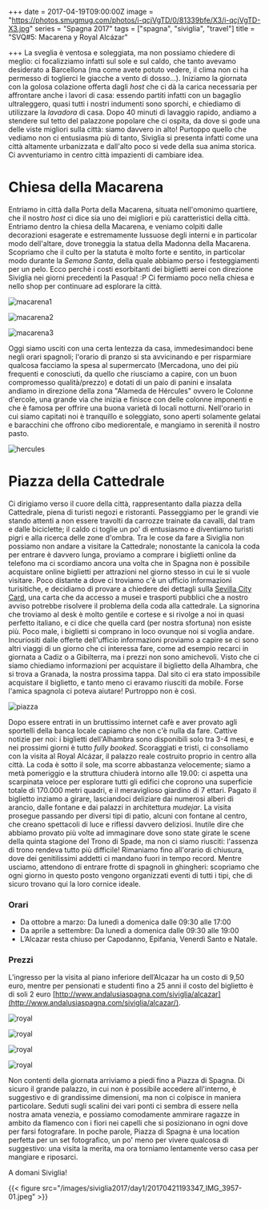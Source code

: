 +++
date = 2017-04-19T09:00:00Z
image = "https://photos.smugmug.com/photos/i-qcjVgTD/0/81339bfe/X3/i-qcjVgTD-X3.jpg"
series = "Spagna 2017"
tags = ["spagna", "siviglia", "travel"]
title = "SVQ#5: Macarena y Royal Alcázar"

+++
La sveglia è ventosa e soleggiata, ma non possiamo chiedere di meglio: ci focalizziamo infatti sul sole e sul caldo,
che tanto avevamo desiderato a Barcellona
(ma come avete potuto vedere, il clima non ci ha permesso di toglierci le giacche a vento di dosso...).
Iniziamo la giornata con la golosa colazione offerta dagli _host_ che ci dà la carica necessaria per affrontare anche i lavori di casa:
essendo partiti infatti con un bagaglio ultraleggero, quasi tutti i nostri indumenti sono sporchi,
e chiediamo di utilizzare la _lavadora_ di casa.
Dopo 40 minuti di lavaggio rapido, andiamo a stendere sul tetto del palazzone popolare che ci ospita,
da dove si gode una delle viste migliori sulla città:
siamo davvero in alto!
Purtoppo quello che vediamo non ci entusiasma più di tanto,
Siviglia si presenta infatti come una città altamente urbanizzata e dall'alto poco si vede della sua anima storica.
Ci avventuriamo in centro città impazienti di cambiare idea.

# Chiesa della Macarena

Entriamo in città dalla Porta della Macarena, situata nell'omonimo quartiere,
che il nostro _host_ ci dice sia uno dei migliori e più caratteristici della città.
Entriamo dentro la chiesa della Macarena, e veniamo colpiti dalle decorazioni esagerate e estremamente lussuose degli interni
e in particolar modo dell'altare, dove troneggia la statua della Madonna della Macarena.
Scopriamo che il culto per la statuta è molto forte e sentito, in particolar modo durante la _Semana Santa_,
della quale abbiamo perso i festeggiamenti per un pelo.
Ecco perchè i costi esorbitanti dei biglietti aerei con direzione Siviglia nei giorni precedenti la Pasqua! :P
Ci fermiamo poco nella chiesa e nello shop per continuare ad esplorare la città.

![macarena1](/images/siviglia2017/day1/20170419133710_IMG_3582-01.jpeg)

![macarena2](/images/siviglia2017/day1/20170419133953_IMG_3584-01.jpeg)

![macarena3](/images/siviglia2017/day1/20170419134007_IMG_3585-01.jpeg)

Oggi siamo usciti con una certa lentezza da casa, immedesimandoci bene negli orari spagnoli;
l'orario di pranzo si sta avvicinando e per risparmiare qualcosa facciamo la spesa al supermercato
(Mercadona, uno dei più frequenti e conosciuti, da quello che riusciamo a capire,
con un buon compromesso qualità/prezzo) e dotati di un paio di panini e insalata andiamo
in direzione della zona "Alameda de Hércules" ovvero le Colonne d'ercole,
una grande via che inizia e finisce con delle colonne imponenti
e che è famosa per offrire una buona varietà di locali notturni.
Nell'orario in cui siamo capitati noi è tranquillo e soleggiato,
sono aperti solamente gelatai e baracchini che offrono cibo mediorentale,
e mangiamo in serenità il nostro pasto.

![hercules](/images/siviglia2017/day1/20170419145738_IMG_3591-01.jpeg)

# Piazza della Cattedrale

Ci dirigiamo verso il cuore della città, rappresentanto dalla piazza della Cattedrale,
piena di turisti negozi e ristoranti.
Passeggiamo per le grandi vie stando attenti a non essere travolti da carrozze trainate da cavalli,
dal tram e dalle biciclette; il caldo ci toglie un po' di entusiasmo e diventiamo turisti pigri
e alla ricerca delle zone d'ombra.
Tra le cose da fare a Siviglia non possiamo non andare a visitare la Cattedrale;
nonostante la canicola la coda per entrare è davvero lunga,
proviamo a comprare i biglietti online da telefono ma ci scordiamo ancora una volta che in Spagna
non è possibile acquistare online biglietti per attrazioni nel giorno stesso in cui le si vuole visitare.
Poco distante a dove ci troviamo c'è un ufficio informazioni turisitiche,
e decidiamo di provare a chiedere dei dettagli sulla
[Sevilla City Card](https://www.viviandalucia.com/siviglia/siviglia-card),
una carta che da accesso a musei e trasporti pubblici che a nostro avviso potrebbe
risolvere il problema della coda alla cattedrale.
La signorina che troviamo al desk è molto gentile e cortese e si rivolge a noi in quasi perfetto italiano,
e ci dice che quella card (per nostra sfortuna) non esiste più.
Poco male, i biglietti si comprano in loco ovunque noi si voglia andare.
Incuriositi dalle offerte dell'ufficio informazioni proviamo a capire se ci sono altri viaggi
di un giorno che ci interessa fare, come ad esempio recarci in giornata a
Cadiz o a Gibilterra, ma i prezzi non sono amichevoli.
Visto che ci siamo chiediamo informazioni per acquistare il biglietto della Alhambra,
che si trova a Granada, la nostra prossima tappa.
Dal sito ci era stato impossibile acquistare il biglietto, e tanto meno ci eravamo riusciti da mobile.
Forse l'amica spagnola ci poteva aiutare! Purtroppo non è così.

![piazza](/images/siviglia2017/day1/20170419160210_IMG_3612-01.jpeg)

Dopo essere entrati in un bruttissimo internet cafè e aver provato agli sportelli
della banca locale capiamo che non c'è nulla da fare.
Cattive notizie per noi: i biglietti dell'Alhambra sono disponibili solo tra 3-4 mesi,
e nei prossimi giorni è tutto _fully booked_.
Scoraggiati e tristi, ci consoliamo con la visita al Royal Alcázar,
il palazzo reale costruito proprio in centro alla città.
La coda è sotto il sole, ma scorre abbastanza velocemente; siamo a metà pomeriggio e la struttura
chiuderà intorno alle 19.00: ci aspetta una scarpinata veloce per esplorare tutti
gli edifici che coprono una superficie totale di 170.000 metri quadri,
e il meraviglioso giardino di 7 ettari.
Pagato il biglietto inziamo a girare, lasciandoci deliziare dai numerosi alberi di arancio,
dalle fontane e dai palazzi in architettura _mudejar_.
La visita prosegue passando per diversi tipi di patio, alcuni con fontane al centro,
che creano spettacoli di luce e riflessi davvero deliziosi.
Inutile dire che abbiamo provato più volte ad immaginare dove sono state
girate le scene della quinta stagione del Trono di Spade, ma non ci siamo riusciti:
l'assenza di trono rendeva tutto più difficile!
Rimaniamo fino all'orario di chiusura, dove dei genitilissimi addetti ci mandano fuori in tempo record.
Mentre usciamo, attendono di entrare frotte di spagnoli in ghingheri:
scopriamo che ogni giorno in questo posto vengono organizzati eventi di tutti i tipi,
che di sicuro trovano qui la loro cornice ideale.

### Orari

* Da ottobre a marzo: Da lunedì a domenica dalle 09:30 alle 17:00
* Da aprile a settembre: Da lunedì a domenica dalle 09:30 alle 19:00
* L’Alcazar resta chiuso per Capodanno, Epifania, Venerdì Santo e Natale.

### Prezzi

L’ingresso per la visita al piano inferiore dell’Alcazar ha un costo di 9,50 euro,
mentre per pensionati e studenti fino a 25 anni il costo del biglietto è di soli 2 euro
[http://www.andalusiaspagna.com/siviglia/alcazar](http://www.andalusiaspagna.com/siviglia/alcazar/).

![royal](/images/siviglia2017/day1/20170421183820_IMG_3920-01.jpeg)

![royal](/images/siviglia2017/day1/20170419182836_IMG_3678-01.jpeg)

![royal](/images/siviglia2017/day1/20170419180142_IMG_3631-01.jpeg)

![royal](/images/siviglia2017/day1/20170419182913_IMG_3681-01.jpeg)

Non contenti della giornata arriviamo a piedi fino a Piazza di Spagna.
Di sicuro il grande palazzo, in cui non è possibile accedere all'interno,
è suggestivo e di grandissime dimensioni, ma non ci colpisce in maniera particolare.
Seduti sugli scalini dei vari ponti ci sembra di essere nella nostra amata venezia,
e possiamo comodamente ammirare ragazze in ambito da flamenco con i fiori nei capelli
che si posizionano in ogni dove per farsi fotografare.
In poche parole, Piazza di Spagna è una location perfetta per un set fotografico,
un po' meno per vivere qualcosa di suggestivo: una visita la merita,
ma ora torniamo lentamente verso casa per mangiare e riposarci.

A domani Siviglia!

{{< figure src="/images/siviglia2017/day1/20170421193347_IMG_3957-01.jpeg" >}}